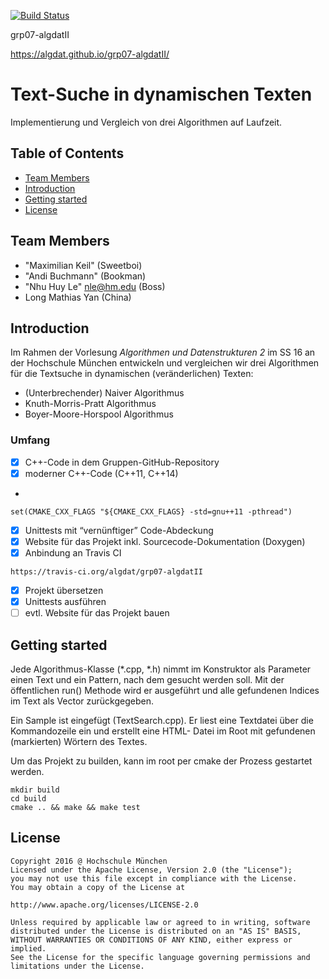 [![Build Status](https://travis-ci.org/algdat/grp07-algdatII.svg?branch=master)](https://travis-ci.org/algdat/grp07-algdatII)

grp07-algdatII

https://algdat.github.io/grp07-algdatII/

# Text-Suche in dynamischen Texten

Implementierung und Vergleich von drei Algorithmen auf Laufzeit.

## Table of Contents

* [Team Members](#team-members)
* [Introduction](#intro)
* [Getting started](#getting-started)
* [License](#license)

## <a name="team-members"></a>Team Members
* "Maximilian Keil" (Sweetboi) 
* "Andi Buchmann" (Bookman)
* "Nhu Huy Le" <nle@hm.edu> (Boss)
* Long Mathias Yan (China)

## <a name="intro"></a>Introduction
Im Rahmen der Vorlesung _Algorithmen und Datenstrukturen 2_ im SS 16 an der Hochschule München entwickeln
und vergleichen wir drei Algorithmen für die Textsuche in dynamischen (veränderlichen) Texten:

* (Unterbrechender) Naiver Algorithmus
* Knuth-Morris-Pratt Algorithmus
* Boyer-Moore-Horspool Algorithmus

### Umfang
- [x] C++-Code in dem Gruppen-GitHub-Repository
- [x] moderner C++-Code (C++11, C++14)
- 
`set(CMAKE_CXX_FLAGS "${CMAKE_CXX_FLAGS} -std=gnu++11 -pthread")` 
- [x] Unittests mit “vernünftiger” Code-Abdeckung
- [x] Website für das Projekt inkl. Sourcecode-Dokumentation (Doxygen)
- [x] Anbindung an Travis CI

`https://travis-ci.org/algdat/grp07-algdatII`
- [x] Projekt übersetzen
- [x] Unittests ausführen
- [ ] evtl. Website für das Projekt bauen

## <a name="getting-started"></a>Getting started
Jede Algorithmus-Klasse (*.cpp, *.h) nimmt im Konstruktor als Parameter einen Text und ein Pattern, nach dem gesucht
werden soll. Mit der öffentlichen run() Methode wird er ausgeführt und alle gefundenen Indices im Text als Vector<int>
zurückgegeben.

Ein Sample ist eingefügt (TextSearch.cpp). Er liest eine Textdatei über die Kommandozeile ein und erstellt eine HTML-
Datei im Root mit gefundenen (markierten) Wörtern des Textes.

Um das Projekt zu builden, kann im root per cmake der Prozess gestartet werden.

```
mkdir build
cd build
cmake .. && make && make test 
```

## <a name="license"></a>License
```
Copyright 2016 @ Hochschule München
Licensed under the Apache License, Version 2.0 (the "License");
you may not use this file except in compliance with the License.
You may obtain a copy of the License at

http://www.apache.org/licenses/LICENSE-2.0

Unless required by applicable law or agreed to in writing, software
distributed under the License is distributed on an "AS IS" BASIS,
WITHOUT WARRANTIES OR CONDITIONS OF ANY KIND, either express or implied.
See the License for the specific language governing permissions and
limitations under the License.
```
